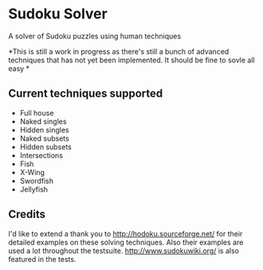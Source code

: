 # Sudoku Solver
A solver of Sudoku puzzles using human techniques

*This is still a work in progress as there's still a bunch of advanced techniques that has not yet been implemented. It should be fine to sovle all easy *

## Current techniques supported
* Full house
* Naked singles
* Hidden singles
* Naked subsets
* Hidden subsets
* Intersections
* Fish
 * X-Wing
 * Swordfish
 * Jellyfish


## Credits
I'd like to extend a thank you to http://hodoku.sourceforge.net/ for their detailed examples on these solving techniques. Also their examples are used a lot throughout the testsuite. http://www.sudokuwiki.org/ is also featured in the tests.